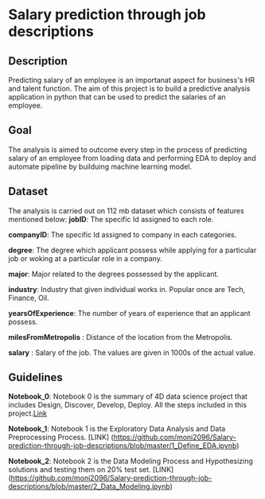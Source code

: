 # Salary prediction through job descriptions
## Description
Predicting salary of an employee is an importanat aspect for business's HR and talent function. The aim of this project is to build a predictive analysis application in python that can be used to predict the salaries of an employee.

## Goal
The analysis is aimed to outcome every step in the process of predicting salary of an employee from loading data and performing EDA to deploy and automate pipeline by builduing machine learning model.

## Dataset
The analysis is carried out on 112 mb dataset which consists of features mentioned below:
**jobID**: The specific Id assigned to each role.

**companyID**: The specific Id assigned to company in each categories.

**degree**: The degree which applicant possess while applying for a particular job or woking at a particular role in a company.

**major**: Major related to the degrees possessed by the applicant.

**industry**: Industry that given individual works in. Popular once are Tech, Finance, Oil.

**yearsOfExperience**: The number of years of experience that an applicant possess.

**milesFromMetropolis** : Distance of the location from the Metropolis.

**salary** : Salary of the job. The values are given in 1000s of the actual value.

## Guidelines

**Notebook_0**: Notebook 0 is the summary of 4D data science project that includes Design, Discover, Develop, Deploy. All the steps included in this project.[Link](https://github.com/moni2096/Salary-prediction-through-job-descriptions/blob/master/0_Summary_DS_Project.ipynb)

**Notebook_1**: Notebook 1 is the Exploratory Data Analysis and Data Preprocessing Process. [LINK] (https://github.com/moni2096/Salary-prediction-through-job-descriptions/blob/master/1_Define_EDA.ipynb)

**Notebook_2**: Notebook 2 is the Data Modeling Process and Hypothesizing solutions and testing them on 20% test set. [LINK] 
(https://github.com/moni2096/Salary-prediction-through-job-descriptions/blob/master/2_Data_Modeling.ipynb)





